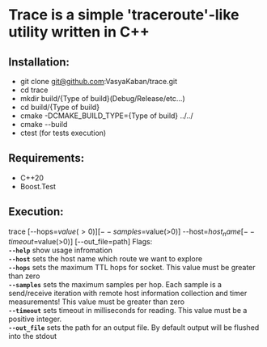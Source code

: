 # Trace is a simple 'traceroute'-like utility written in C++

## Installation: 
- git clone git@github.com:VasyaKaban/trace.git
- cd trace
- mkdir build/{Type of build}(Debug/Release/etc...)
- cd build/{Type of build}
- cmake -DCMAKE_BUILD_TYPE={Type of build} ../../
- cmake --build
- ctest (for tests execution)

## Requirements: 
- C++20
- Boost.Test

## Execution:  
  trace [--hops=$value(>0)] [--samples=$value(>0)] --host=$host_name [--timeout=$value(>0)] [--out_file=path]
  Flags:  
	**` --help `** show usage infromation  
  **` --host `** sets the host name which route we want to explore  
	**` --hops `** sets the maximum TTL hops for socket. This value must be greater than zero  
	**` --samples `** sets the maximum samples per hop. Each sample is a send/receive iteration with remote host information collection and timer measurements! This value must be greater than zero  
	**` --timeout `** sets timeout in milliseconds for reading. This value must be a positive integer.  
	**` --out_file `** sets the path for an output file. By default output will be flushed into the stdout  
